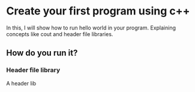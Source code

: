 # Create your first program using c++
 In this, I will show how to run hello world in your program. Explaining concepts like cout and header file libraries. 
## How do you run it? 
### Header file library
A header lib